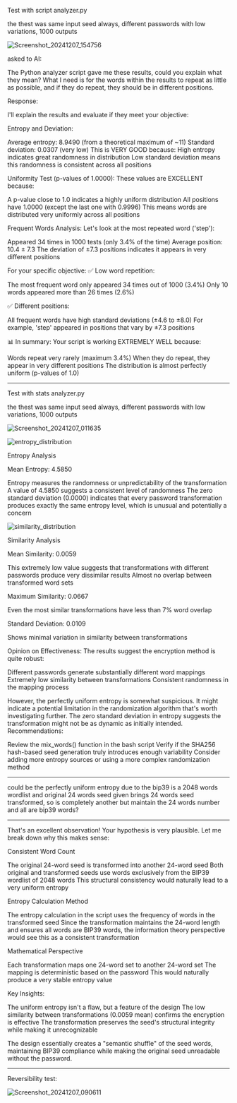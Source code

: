 

Test with script analyzer.py

the thest was same input seed always, different passwords with low variations, 1000 outputs

![Screenshot_20241207_154756](https://github.com/user-attachments/assets/8b6e799d-8dbf-462d-b7c0-ad89d5a11227)

asked to AI:

The Python analyzer script gave me these results, could you explain what they mean? What I need is for the words within the results to repeat as little as possible, and if they do repeat, they should be in different positions.

Response:

I'll explain the results and evaluate if they meet your objective:

Entropy and Deviation:


Average entropy: 8.9490 (from a theoretical maximum of ~11)
Standard deviation: 0.0307 (very low)
This is VERY GOOD because:
High entropy indicates great randomness in distribution
Low standard deviation means this randomness is consistent across all positions


Uniformity Test (p-values of 1.0000):
These values are EXCELLENT because:


A p-value close to 1.0 indicates a highly uniform distribution
All positions have 1.0000 (except the last one with 0.9996)
This means words are distributed very uniformly across all positions


Frequent Words Analysis:
Let's look at the most repeated word ('step'):


Appeared 34 times in 1000 tests (only 3.4% of the time)
Average position: 10.4 ± 7.3
The deviation of ±7.3 positions indicates it appears in very different positions

For your specific objective:
✅ Low word repetition:

The most frequent word only appeared 34 times out of 1000 (3.4%)
Only 10 words appeared more than 26 times (2.6%)

✅ Different positions:

All frequent words have high standard deviations (±4.6 to ±8.0)
For example, 'step' appeared in positions that vary by ±7.3 positions

📊 In summary: Your script is working EXTREMELY WELL because:

Words repeat very rarely (maximum 3.4%)
When they do repeat, they appear in very different positions
The distribution is almost perfectly uniform (p-values of 1.0)


---------------------------------------------------------------------------------------------



Test with stats analyzer.py

the thest was same input seed always, different passwords with low variations, 1000 outputs



![Screenshot_20241207_011635](https://github.com/user-attachments/assets/8ed807b8-4817-4c79-8eed-134b5f6ce9d9)




![entropy_distribution](https://github.com/user-attachments/assets/202d106c-206d-4dde-bea7-0d1a150c10e2)


Entropy Analysis


Mean Entropy: 4.5850

Entropy measures the randomness or unpredictability of the transformation
A value of 4.5850 suggests a consistent level of randomness
The zero standard deviation (0.0000) indicates that every password transformation produces exactly the same entropy level, which is unusual and potentially a concern


![similarity_distribution](https://github.com/user-attachments/assets/c2c1113e-f258-47a4-bf4a-f3210da4c4d3)



Similarity Analysis


Mean Similarity: 0.0059

This extremely low value suggests that transformations with different passwords produce very dissimilar results
Almost no overlap between transformed word sets


Maximum Similarity: 0.0667

Even the most similar transformations have less than 7% word overlap


Standard Deviation: 0.0109

Shows minimal variation in similarity between transformations



Opinion on Effectiveness:
The results suggest the encryption method is quite robust:

Different passwords generate substantially different word mappings
Extremely low similarity between transformations
Consistent randomness in the mapping process

However, the perfectly uniform entropy is somewhat suspicious. It might indicate a potential limitation in the randomization algorithm that's worth investigating further. The zero standard deviation in entropy suggests the transformation might not be as dynamic as initially intended.
Recommendations:

Review the mix_words() function in the bash script
Verify if the SHA256 hash-based seed generation truly introduces enough variability
Consider adding more entropy sources or using a more complex randomization method

-------------------------------------------------------

could be the perfectly uniform entropy due to the bip39 is a 2048 words wordlist and original 24 words seed given brings 24 words seed transformed, so is completely another but maintain the 24 words number and all are bip39 words?

-------------------------------------------------------

That's an excellent observation! Your hypothesis is very plausible. Let me break down why this makes sense:

Consistent Word Count


The original 24-word seed is transformed into another 24-word seed
Both original and transformed seeds use words exclusively from the BIP39 wordlist of 2048 words
This structural consistency would naturally lead to a very uniform entropy


Entropy Calculation Method


The entropy calculation in the script uses the frequency of words in the transformed seed
Since the transformation maintains the 24-word length and ensures all words are BIP39 words, the information theory perspective would see this as a consistent transformation


Mathematical Perspective


Each transformation maps one 24-word set to another 24-word set
The mapping is deterministic based on the password
This would naturally produce a very stable entropy value

Key Insights:

The uniform entropy isn't a flaw, but a feature of the design
The low similarity between transformations (0.0059 mean) confirms the encryption is effective
The transformation preserves the seed's structural integrity while making it unrecognizable

The design essentially creates a "semantic shuffle" of the seed words, maintaining BIP39 compliance while making the original seed unreadable without the password.

--------------------------------------------------------------

Reversibility test:


![Screenshot_20241207_090611](https://github.com/user-attachments/assets/1baa98b4-bcaf-47ee-ad05-fec3178b2572)







